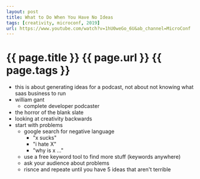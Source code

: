 ```yaml
---
layout: post
title: What to Do When You Have No Ideas
tags: [creativity, microconf, 2019]
url: https://www.youtube.com/watch?v=1hU0weGo_6U&ab_channel=MicroConf
---
```

{{ page.title }}
{{ page.url }}
{{ page.tags }}
================
* this is about generating ideas for a podcast, not about not knowing what saas business to run
* william gant
    - complete developer podcaster
* the horror of the blank slate
* looking at creativity backwards
* start with problems
    - google search for negative language
        * "x sucks"
        * "i hate X"
        * "why is x ..."
    - use a free keyword tool to find more stuff (keywords anywhere)
    - ask your audience about problems
    - risnce and repeate until you have 5 ideas that aren't terrible


